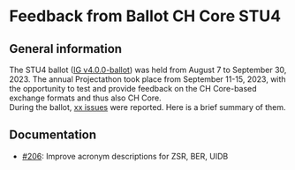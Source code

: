 # Feedback from Ballot CH Core STU4 

## General information
The STU4 ballot ([IG v4.0.0-ballot](https://fhir.ch/ig/ch-core/4.0.0-ballot/index.html)) was held from August 7 to September 30, 2023. The annual Projectathon took place from September 11-15, 2023, with the opportunity to test and provide feedback on the CH Core-based exchange formats and thus also CH Core.   
During the ballot, [xx issues](https://github.com/hl7ch/ch-core/issues?q=is%3Aissue+label%3A%22STU+4+Ballot%22) were reported. Here is a brief summary of them.

## Documentation
* [#206](https://github.com/hl7ch/ch-core/issues/206): Improve acronym descriptions for ZSR, BER, UIDB
